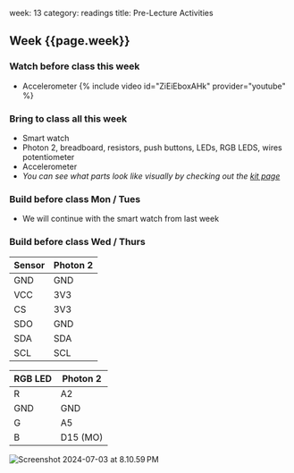 
week: 13
category: readings
title: Pre-Lecture Activities


## Week {{page.week}}

### Watch before class this week

* Accelerometer
  {% include video id="ZiEiEboxAHk" provider="youtube" %}

### Bring to class all this week

- Smart watch
- Photon 2, breadboard, resistors, push buttons, LEDs, RGB LEDS, wires potentiometer
- Accelerometer
- *You can see what parts look like visually by checking out the [kit page](https://reparke.github.io/TAC348-Making-Smart-Devices/kit)*

### Build before class Mon / Tues

- We will continue with the smart watch from last week

### Build before class Wed / Thurs 

| Sensor | Photon 2 |
| ------ | -------- |
| GND    | GND      |
| VCC    | 3V3      |
| CS     | 3V3      |
| SDO    | GND      |
| SDA    | SDA      |
| SCL    | SCL      |

| RGB LED | Photon 2 |
| ------ | ----- |
| R    | A2 |
| GND | GND |
| G    | A5 |
| B   | D15 (MO) |

<img src="week13.assets/Screenshot 2024-07-03 at 8.10.59 PM.png" alt="Screenshot 2024-07-03 at 8.10.59 PM" />
